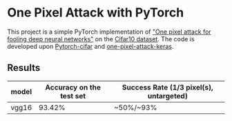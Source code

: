 # One Pixel Attack with PyTorch

 This project is a simple PyTorch implementation of ["One pixel attack for fooling deep neural networks"](https://arxiv.org/abs/1710.08864) on the [Cifar10 dataset](https://www.cs.toronto.edu/~kriz/cifar.html). The code is developed upon [Pytorch-cifar](https://github.com/kuangliu/pytorch-cifar) and [one-pixel-attack-keras](https://github.com/Hyperparticle/one-pixel-attack-keras).

## Results
|model |Accuracy on the test set| Success Rate (1/3 pixel(s), untargeted)|
|------|------------------------|----------------------------------------|
|vgg16 | 93.42%                 | ~50%/~93%